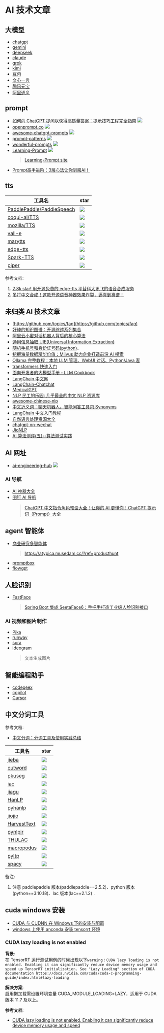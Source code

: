 # AI 技术文章

## 大模型

- [chatgpt](https://chatgpt.com/?model=auto)
- [gemini](https://gemini.google.com/?hl=zh)
- [deepseek](https://www.deepseek.com/)
- [claude](https://claude.ai/)
- [grok](https://grok.com/)
- [kimi](https://www.kimi.com/)
- [豆包](https://www.doubao.com/chat/)
- [文心一言](https://yiyan.baidu.com/)
- [腾讯元宝](https://yuanbao.tencent.com/mine)
- [阿里通义](https://www.tongyi.com/)

## prompt

- [如何向 ChatGPT 提问以获得高质量答案：提示技巧工程完全指南](https://github.com/ORDINAND/The-Art-of-Asking-ChatGPT-for-High-Quality-Answers-A-complete-Guide-to-Prompt-Engineering-Technique) ![](https://img.shields.io/github/stars/ORDINAND/The-Art-of-Asking-ChatGPT-for-High-Quality-Answers-A-complete-Guide-to-Prompt-Engineering-Technique?style=social)
- [openprompt.co](https://github.com/timqian/openprompt.co) ![](https://img.shields.io/github/stars/timqian/openprompt.co?style=social)
- [awesome-chatgpt-prompts](https://github.com/f/awesome-chatgpt-prompts) ![](https://img.shields.io/github/stars/f/awesome-chatgpt-prompts?style=social)
- [prompt-patterns](https://github.com/prompt-engineering/prompt-patterns) ![](https://img.shields.io/github/stars/prompt-engineering/prompt-patterns?style=social)
- [wonderful-prompts](https://github.com/yzfly/wonderful-prompts/) ![](https://img.shields.io/github/stars/yzfly/wonderful-prompts?style=social)
- [Learning-Prompt](https://github.com/thinkingjimmy/Learning-Prompt) ![](https://img.shields.io/github/stars/thinkingjimmy/Learning-Prompt?style=social)
  > [Learning-Prompt site](https://learningprompt.wiki/docs/chatgpt-learning-path)
- [Prompt高手进阶：3层心法让你驯服AI！](https://mp.weixin.qq.com/s/kOm31MCwIAhqaXrkh-ne2A)

## tts

| 工具名                                                                    | star                                                                            |
| ------------------------------------------------------------------------- | ------------------------------------------------------------------------------- |
| [PaddlePaddle/PaddleSpeech](https://github.com/PaddlePaddle/PaddleSpeech) | ![](https://img.shields.io/github/stars/PaddlePaddle/PaddleSpeech?style=social) |
| [coqui-ai/TTS](https://github.com/coqui-ai/TTS)                           | ![](https://img.shields.io/github/stars/coqui-ai/TTS?style=social)              |
| [mozilla/TTS](https://github.com/mozilla/TTS)                             | ![](https://img.shields.io/github/stars/mozilla/TTS?style=social)               |
| [vall-e](https://github.com/enhuiz/vall-e)                                | ![](https://img.shields.io/github/stars/enhuiz/vall-e?style=social)             |
| [marytts](https://github.com/marytts/marytts)                             | ![](https://img.shields.io/github/stars/marytts/marytts?style=social)           |
| [edge-tts](https://github.com/rany2/edge-tts)                             | ![](https://img.shields.io/github/stars/rany2/edge-tts?style=social)            |
| [Spark-TTS](https://github.com/SparkAudio/Spark-TTS)                      | ![](https://img.shields.io/github/stars/SparkAudio/Spark-TTS?style=social)      |
| [piper](https://github.com/rhasspy/piper)                                 | ![](https://img.shields.io/github/stars/rhasspy/piper?style=social)             |

参考文档:

1. [2.8k star! 用开源免费的 edge-tts 平替科大讯飞的语音合成服务](https://zhuanlan.zhihu.com/p/685186002)
2. [吊打中文合成！这款开源语音神器效果炸裂，逼真到离谱！](https://developer.aliyun.com/article/1656522)

## 未归类 AI 技术文章

- [https://github.com/topics/faq](https://github.com/topics/faq)
- [好棒的知识图谱：开源综述系列集合](https://zhuanlan.zhihu.com/p/426324652?utm_id=0)
- [阿里云小蜜对话机器人背后的核心算法](https://zhuanlan.zhihu.com/p/83487924?utm_id=0)
- [通用信息抽取 UIE(Universal Information Extraction)](https://blog.csdn.net/m0_54929869/article/details/126626310)
- [随机手机号和身份证号码(python)](https://www.cnblogs.com/LOVEYU/p/8462938.html)、
- [挖掘海量数据精华价值：Milvus 助力企业打造前沿 AI 搜索](https://m.toutiao.com/is/JPWq9PV/)
- [Ollama 完整教程：本地 LLM 管理、WebUI 对话、Python/Java 客](https://www.cnblogs.com/obullxl/p/18295202/NTopic2024071001)
- [transformers 快速入门](https://transformers.run/)
- [面向开发者的大模型手册 - LLM Cookbook](https://datawhalechina.github.io/llm-cookbook/#/)
- [LangChain 中文网](https://www.langchain.com.cn/)
- [LangChain-Chatchat](https://github.com/chatchat-space/Langchain-Chatchat)
- [MedicalGPT](https://github.com/liuhuanyong/MedicalGPT)
- [NLP 民工的乐园: 几乎最全的中文 NLP 资源库](https://github.com/fighting41love/funNLP)
- [awesome-chinese-nlp](https://github.com/crownpku/Awesome-Chinese-NLP)
- [中文近义词：聊天机器人，智能问答工具包 Synonyms](https://github.com/chatopera/Synonyms)
- [LangChain 中文入门教程](https://github.com/liaokongVFX/LangChain-Chinese-Getting-Started-Guide)
- [自然语言处理资源大全](https://www.jianshu.com/p/a7f28383b62e)
- [chatgpt-on-wechat](https://github.com/zhayujie/chatgpt-on-wechat)
- [JioNLP](https://github.com/dongrixinyu/JioNLP)
- [AI 算法测评(五)--算法测试实践](https://www.cnblogs.com/pojason/p/14629055.html)

## AI 网址

- [ai-engineering-hub](https://github.com/patchy631/ai-engineering-hub) ![](https://img.shields.io/github/stars/patchy631/ai-engineering-hub?style=social)

### AI 导航

- [AI 神器大全](https://aishenqi.net/)
- [图钉 AI 导航](https://www.tudingai.com/)
  > [ChatGPT 中文指令角色预设大全！让你的 AI 更懂你！ChatGPT 提示词（Prompt）大全](https://www.tudingai.com/332.html)

## agent 智能体

- [商业研究多智能体](https://atypica.ai/)
  > https://atypica.musedam.cc/?ref=producthunt
- [promptbox](https://www.promptbox.ai/)
- [flowgpt](https://flowgpt.com/)

## 人脸识别

- [FastFace](https://gitee.com/code2roc/fastface)
  > [Spring Boot 集成 SeetaFace6：手把手打造工业级人脸识别接口](https://mp.weixin.qq.com/s/Til8wPXh4TNfpLVG7uNlKQ)

### AI 视频和图片制作

- [Pika](https://pika.art/)
- [runway](https://runwayml.com/)
- [sora](https://openai.com/zh-Hans-CN/sora/)
- [ideogram](https://ideogram.ai/)
  > 文本生成图片

## 智能编程助手

- [codegeex](https://codegeex.cn/)
- [copilot](https://github.com/features/copilot)
- [Cursor](https://cursor.com/cn)

## 中文分词工具

参考文档:

- [中文分词：分词工具及使用实践总结](https://zhuanlan.zhihu.com/p/1926693486100449169)

| 工具名                                                      | star                                                                            |
| ----------------------------------------------------------- | ------------------------------------------------------------------------------- |
| [jieba](https://github.com/fxsjy/jieba)                     | ![](https://img.shields.io/github/stars/fxsjy/jieba?style=social)               |
| [cutword](https://github.com/liwenju0/cutword)              | ![](https://img.shields.io/github/stars/liwenju0/cutword?style=social)          |
| [pkuseg](https://github.com/lancopku/pkuseg-python)         | ![](https://img.shields.io/github/stars/lancopku/pkuseg-python?style=social)    |
| [iac](https://github.com/baidu/lac)                         | ![](https://img.shields.io/github/stars/baidu/lac?style=social)                 |
| [jiagu](https://github.com/ownthink/Jiagu)                  | ![](https://img.shields.io/github/stars/ownthink/Jiagu?style=social)            |
| [HanLP](https://github.com/hankcs/HanLP)                    | ![](https://img.shields.io/github/stars/hankcs/HanLP?style=social)              |
| [pyhanlp](https://github.com/hankcs/pyhanlp)                | ![](https://img.shields.io/github/stars/hankcs/pyhanlp?style=social)            |
| [jiojio](https://github.com/dongrixinyu/jiojio)             | ![](https://img.shields.io/github/stars/dongrixinyu/jiojio?style=social)        |
| [HarvestText](https://github.com/blmoistawinde/HarvestText) | ![](https://img.shields.io/github/stars/blmoistawinde/HarvestText?style=social) |
| [pynlpir](https://github.com/tsroten/pynlpir)               | ![](https://img.shields.io/github/stars/tsroten/pynlpir?style=social)           |
| [THULAC](https://github.com/thunlp/THULAC-Python)           | ![](https://img.shields.io/github/stars/thunlp/THULAC-Python?style=social)      |
| [macropodus](https://github.com/yongzhuo/Macropodus)        | ![](https://img.shields.io/github/stars/yongzhuo/Macropodus?style=social)       |
| [pyltp](https://github.com/HIT-SCIR/pyltp)                  | ![](https://img.shields.io/github/stars/HIT-SCIR/pyltp?style=social)            |
| [spacy](https://github.com/explosion/spaCy)                 | ![](https://img.shields.io/github/stars/explosion/spaCy?style=social)           |

备注:

1. 注意 paddlepaddle 版本(paddlepaddle==2.5.2)、python 版本(python==3.10.18)、lac 版本(lac==2.1.2) .

## cuda windows 安装

- [CUDA 与 CUDNN 在 Windows 下的安装与配置](https://blog.csdn.net/YYDS_WV/article/details/137825313)
- [windows 上使用 anconda 安装 tensorrt 环境](https://zhuanlan.zhihu.com/p/680098295)

### CUDA lazy loading is not enabled

**背景**:  
在 TensorRT 运行测试用例的时候出现以下`warning：CUDA lazy loading is not enabled. Enabling it can significantly reduce device memory usage and speed up TensorRT initialization. See "Lazy Loading" section of CUDA documentation https://docs.nvidia.com/cuda/cuda-c-programming-guide/index.html#lazy-loading`

**解决方案**:  
启用懒加载需设置环境变量 CUDA_MODULE_LOADING=LAZY，适用于 CUDA 版本 11.7 及以上。

**参考文档**:

- [CUDA lazy loading is not enabled. Enabling it can significantly reduce device memory usage and speed](https://blog.csdn.net/s1_0_2_4/article/details/135026761)